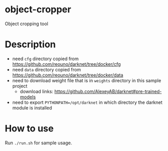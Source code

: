 # object-cropper
Object cropping tool

# Description

- need `cfg` directory copied from https://github.com/reouno/darknet/tree/docker/cfg
- need `data` directory copied from https://github.com/reouno/darknet/tree/docker/data
- need to download weight file that is in `weights` directory in this sample project
  - download links: https://github.com/AlexeyAB/darknet#pre-trained-models
- need to export `PYTHONPATH=/opt/darknet` in which directory the darknet module is installed

# How to use

Run `./run.sh` for sample usage.

